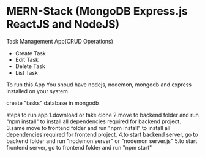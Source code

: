 # MERN-Stack (MongoDB Express.js ReactJS and NodeJS)
Task Management App(CRUD Operations)
- Create Task
- Edit Task
- Delete Task
- List Task

To run this App You shoud have nodejs, nodemon, mongodb and express installed on your system.

create "tasks" database in mongodb

steps to run app
1.download or take clone
2.move to backend folder and run "npm install" to install all dependencies required for backend project.
3.same move to frontend folder and run "npm install" to install all dependencies required for frontend project.
4.to start backend server, go to backend folder and run "nodemon server" or "nodemon server.js"
5.to start frontend server, go to frontend folder and run "npm start"
